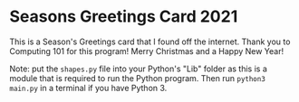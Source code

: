 # Seasons Greetings Card 2021
This is a Season's Greetings card that I found off the internet. Thank you to Computing 101 for this program! Merry Christmas and a Happy New Year!

Note: put the `shapes.py` file into your Python's "Lib" folder as this is a module that is required to run the Python program. Then run `python3 main.py` in a terminal if you have Python 3.
